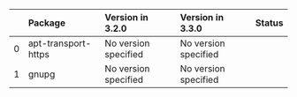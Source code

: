 <!-- markdown-link-check-disable -->

|    | Package             | Version in 3.2.0     | Version in 3.3.0     | Status   |
|---:|:--------------------|:---------------------|:---------------------|:---------|
|  0 | apt-transport-https | No version specified | No version specified |          |
|  1 | gnupg               | No version specified | No version specified |          |